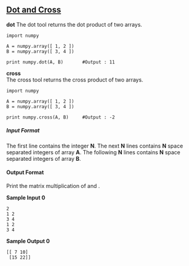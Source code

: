 ## **[Dot and Cross](https://www.hackerrank.com/challenges/np-dot-and-cross)**


**dot**
The dot tool returns the dot product of two arrays.
```
import numpy

A = numpy.array([ 1, 2 ])
B = numpy.array([ 3, 4 ])

print numpy.dot(A, B)       #Output : 11
```

**cross**  
The cross tool returns the cross product of two arrays.
```
import numpy

A = numpy.array([ 1, 2 ])
B = numpy.array([ 3, 4 ])

print numpy.cross(A, B)     #Output : -2
```

##### Input Format

The first line contains the integer **N**.
The next **N** lines contains **N** space separated integers of array **A**.
The following **N** lines contains **N** space separated integers of array **B**.

#### Output Format

Print the matrix multiplication of  and .


**Sample Input 0**  
```
2
1 2
3 4
1 2
3 4
```

**Sample Output 0**  
```
[[ 7 10]
 [15 22]]
```